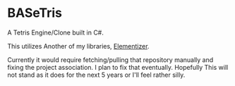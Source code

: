 # BASeTris

A Tetris Engine/Clone built in C#.

This utilizes Another of my libraries, [Elementizer](https://github.com/BCProgramming/Elementizer).

Currently it would require fetching/pulling that repository manually and fixing the project association. I plan to fix that eventually. Hopefully This will not stand as it does for the next 5 years or I'll
feel rather silly.